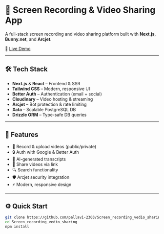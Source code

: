 
# 🎥 Screen Recording & Video Sharing App

A full-stack screen recording and video sharing platform built with **Next.js**, **Bunny.net**, and **Arcjet**.

🚀 [Live Demo](https://screen-recording-vedio-sharing-tu8j.vercel.app/)

---



## 🛠 Tech Stack

- **Next.js** & **React** – Frontend & SSR
- **Tailwind CSS** – Modern, responsive UI
- **Better Auth** – Authentication (email + social)
- **Cloudinary** – Video hosting & streaming
- **Arcjet** – Bot protection & rate limiting
- **Xata** – Scalable PostgreSQL DB
- **Drizzle ORM** – Type-safe DB queries

---

## 🔋 Features

- 🎥 Record & upload videos (public/private)
- 🔒 Auth with Google & Better Auth
- 🧠 AI-generated transcripts
- 🔗 Share videos via link
- 🔍 Search functionality
- 🛡 Arcjet security integration
- ⚡️ Modern, responsive design

---

## ⚙ Quick Start

```bash
git clone https://github.com/pallavi-2303/Screen_recording_vedio_sharing.git
cd Screen_recording_vedio_sharing
npm install

